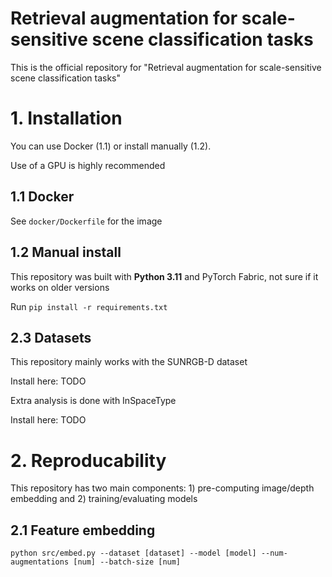 # Retrieval augmentation for scale-sensitive scene classification tasks

This is the official repository for "Retrieval augmentation for scale-sensitive scene classification tasks"

# 1. Installation
You can use Docker (1.1) or install manually (1.2).

Use of a GPU is highly recommended

## 1.1 Docker
See `docker/Dockerfile` for the image

## 1.2 Manual install
This repository was built with **Python 3.11** and PyTorch Fabric, not sure if it works on older versions

Run `pip install -r requirements.txt`

## 2.3 Datasets
This repository mainly works with the SUNRGB-D dataset

Install here: TODO

Extra analysis is done with InSpaceType

Install here: TODO

# 2. Reproducability

This repository has two main components: 1) pre-computing image/depth embedding and 2) training/evaluating models

## 2.1 Feature embedding

`python src/embed.py --dataset [dataset] --model [model] --num-augmentations [num] --batch-size [num]`

